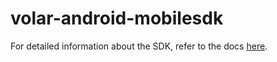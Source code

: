 # volar-android-mobilesdk

For detailed information about the SDK, refer to the docs [here](http://volarvideo.github.io/android-volar-public-framework).